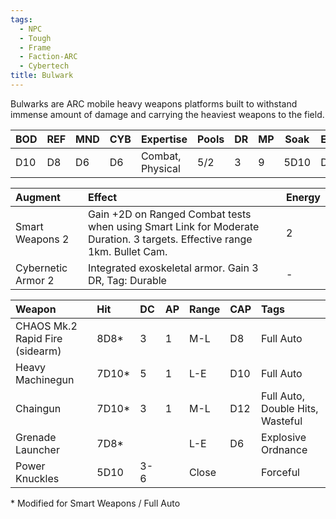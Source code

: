 ```yaml
---
tags:
  - NPC
  - Tough
  - Frame
  - Faction-ARC
  - Cybertech
title: Bulwark
---
```

Bulwarks are ARC mobile heavy weapons platforms built to withstand immense amount of damage and carrying the heaviest weapons to the field.

| BOD | REF | MND | CYB | Expertise        | Pools | DR  | MP  | Soak | Energy |
| :-- | :-- | :-- | :-- | :--------------- | :---- | :-- | --- | ---- | ------ |
| D10 | D8  | D6  | D6  | Combat, Physical | 5/2   | 3   | 9   | 5D10 | D8     |

| Augment            | Effect                                                                                                                   | Energy |
| :----------------- | :----------------------------------------------------------------------------------------------------------------------- | :----- |
| Smart Weapons 2    | Gain +2D on Ranged Combat tests when using Smart Link for Moderate Duration. 3 targets. Effective range 1km. Bullet Cam. | 2      |
| Cybernetic Armor 2 | Integrated exoskeletal armor. Gain 3 DR, Tag: Durable                                                                    | -      |

| Weapon                          | Hit   | DC  | AP  | Range | CAP | Tags                             |
| :------------------------------ | :---- | :-- | :-- | :---- | :-- | :------------------------------- |
| CHAOS Mk.2 Rapid Fire (sidearm) | 8D8*  | 3   | 1   | M-L   | D8  | Full Auto                        |
| Heavy Machinegun                | 7D10* | 5   | 1   | L-E   | D10 | Full Auto                        |
| Chaingun                        | 7D10* | 3   | 1   | M-L   | D12 | Full Auto, Double Hits, Wasteful |
| Grenade Launcher                | 7D8*  |     |     | L-E   | D6  | Explosive Ordnance               |
| Power Knuckles                  | 5D10  | 3-6 |     | Close |     | Forceful                         |

\* Modified for Smart Weapons / Full Auto